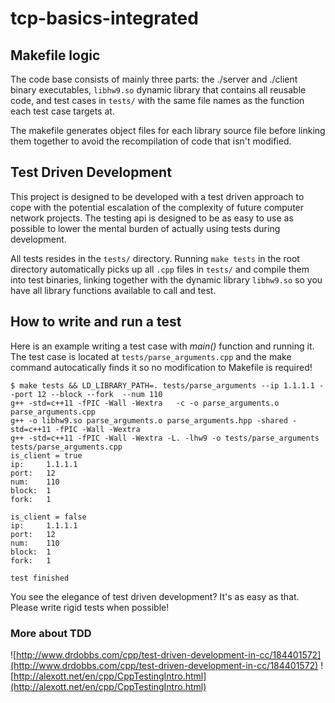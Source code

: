 # tcp-basics-integrated

## Makefile logic
The code base consists of mainly three parts: the ./server and ./client binary executables, `libhw9.so` dynamic library that contains all reusable code, and test cases in `tests/` with the same file names as the function each test case targets at.

The makefile generates object files for each library source file before linking them together to avoid the recompilation of code that isn't modified.

## Test Driven Development
This project is designed to be developed with a test driven approach to cope with the potential escalation of the complexity of future computer network projects. The testing api is designed to be as easy to use as possible to lower the mental burden of actually using tests during development.

All tests resides in the `tests/` directory. Running `make tests` in the root directory automatically picks up all `.cpp` files in `tests/` and compile them into test binaries, linking together with the dynamic library `libhw9.so` so you have all library functions available to call and test.

## How to write and run a test
Here is an example writing a test case with _main()_ function and running it. The test case is located at `tests/parse_arguments.cpp` and the make command autocatically finds it so no modification to Makefile is required!

```
$ make tests && LD_LIBRARY_PATH=. tests/parse_arguments --ip 1.1.1.1 --port 12 --block --fork  --num 110
g++ -std=c++11 -fPIC -Wall -Wextra   -c -o parse_arguments.o parse_arguments.cpp
g++ -o libhw9.so parse_arguments.o parse_arguments.hpp -shared -std=c++11 -fPIC -Wall -Wextra
g++ -std=c++11 -fPIC -Wall -Wextra -L. -lhw9 -o tests/parse_arguments tests/parse_arguments.cpp
is_client = true
ip:     1.1.1.1
port:   12
num:    110
block:  1
fork:   1

is_client = false
ip:     1.1.1.1
port:   12
num:    110
block:  1
fork:   1

test finished

```

You see the elegance of test driven development? It's as easy as that. Please write rigid tests when possible!

### More about TDD
![http://www.drdobbs.com/cpp/test-driven-development-in-cc/184401572](http://www.drdobbs.com/cpp/test-driven-development-in-cc/184401572)
![http://alexott.net/en/cpp/CppTestingIntro.html](http://alexott.net/en/cpp/CppTestingIntro.html)
